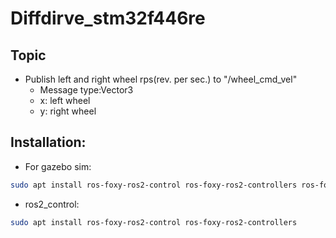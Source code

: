 # Diffdirve_stm32f446re

## Topic
- Publish left and right wheel rps(rev. per sec.) to "/wheel_cmd_vel"
    - Message type:Vector3
    - x: left wheel
    - y: right wheel

## Installation:
- For gazebo sim:
```bash
sudo apt install ros-foxy-ros2-control ros-foxy-ros2-controllers ros-foxy-gazebo-ros2-control
```
- ros2_control:
```bash
sudo apt install ros-foxy-ros2-control ros-foxy-ros2-controllers
```